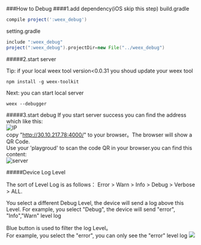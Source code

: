 ###How to Debug
####1.add dependency(iOS skip this step)
build.gradle

```` gradle
compile project(':weex_debug')
````  
setting.gradle

```` gradle
include ":weex_debug"  
project(":weex_debug").projectDir=new File("../weex_debug")
````

#####2.start server

Tip: if your local weex tool version<0.0.31 you shoud update your weex tool

````shell
npm install -g weex-toolkit
````  
Next: you can start local server

````shell
weex --debugger
````  

#####3.start debug
If you start server success you can find the address which like this:  
 ![IP](//gw.alicdn.com/mt/TB107u8JVXXXXcaXVXXXXXXXXXX-718-110.png)  
copy "http://30.10.217.78:4000/" to your browser。The browser will show a QR Code.  
Use your 'playgroud' to scan the code QR in your browser.you can find this content:  
![server](//gw.alicdn.com/mt/TB1EgO_JVXXXXa9XVXXXXXXXXXX-1698-648.png)

#####Device Log Level

The sort of Level Log is as follows：
Error > Warn > Info > Debug > Verbose > ALL.  

You select a different Debug Level, the device will send a log above this Level. 
For example, you select "Debug", the device will send "error", "Info","Warn" level log

Blue button is used to filter the log Level。  
For example, you select the "error", you can only see the "error" level log
![](//gw.alicdn.com/mt/TB1RtTmJVXXXXbfXpXXXXXXXXXX-1460-488.png)
